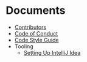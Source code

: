 # Documents

* [Contributors](Contributors.md)
* [Code of Conduct](CodeOfConduct.md)
* [Code Style Guide](CodeStyleGuide.md)
* Tooling
  * [Setting Up IntelliJ Idea](SettingUpIntelliJ.md)